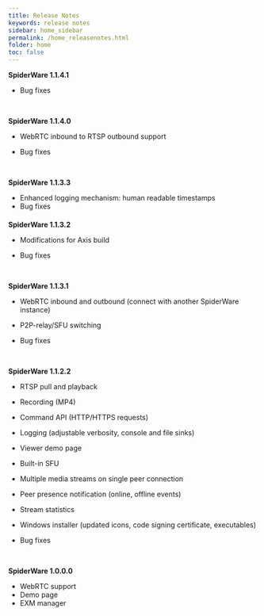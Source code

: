 ```yaml
---
title: Release Notes
keywords: release notes
sidebar: home_sidebar
permalink: /home_releasenotes.html
folder: home
toc: false
---
```

**SpiderWare 1.1.4.1**

- Bug fixes 

  ​

**SpiderWare 1.1.4.0**

- WebRTC inbound to RTSP outbound support

- Bug fixes 

  ​

**SpiderWare 1.1.3.3**

- Enhanced logging mechanism: human readable timestamps
- Bug fixes 


#### 

**SpiderWare 1.1.3.2**

- Modifications for Axis build

- Bug fixes

  ​


**SpiderWare 1.1.3.1**

- WebRTC inbound and outbound (connect with another SpiderWare instance)

- P2P-relay/SFU switching

- Bug fixes

  ​


**SpiderWare 1.1.2.2**

- RTSP pull and playback

- Recording (MP4)

- Command API (HTTP/HTTPS requests)

- Logging (adjustable verbosity, console and file sinks)

- Viewer demo page

- Built-in SFU

- Multiple media streams on single peer connection

- Peer presence notification (online, offline events)

- Stream statistics

- Windows installer (updated icons, code signing certificate, executables)

- Bug fixes

  ​


**SpiderWare 1.0.0.0**

- WebRTC support
- Demo page
- EXM manager
